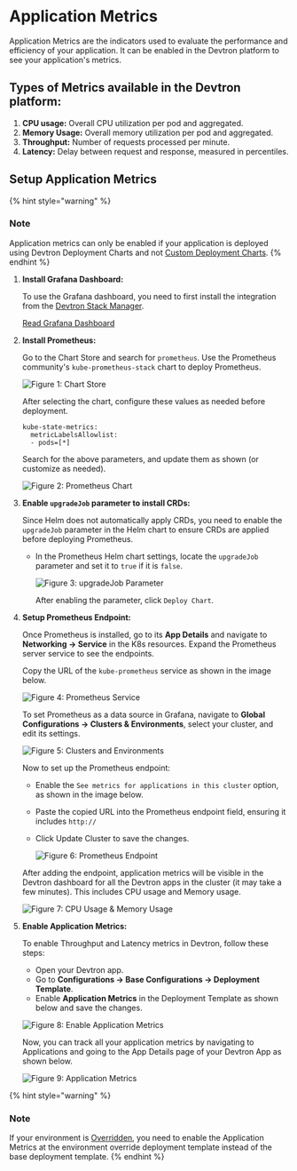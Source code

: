 # Application Metrics

Application Metrics are the indicators used to evaluate the performance and efficiency of your application. It can be enabled in the Devtron platform to see your application's metrics.

## Types of Metrics available in the Devtron platform:

1. **CPU usage:** Overall CPU utilization per pod and aggregated.
2. **Memory Usage:** Overall memory utilization per pod and aggregated.
3. **Throughput:** Number of requests processed per minute.
4. **Latency:** Delay between request and response, measured in percentiles.

## Setup Application Metrics

{% hint style="warning" %}
### Note 
Application metrics can only be enabled if your application is deployed using Devtron Deployment Charts and not [Custom Deployment Charts](../global-configurations/deployment-charts.md).
{% endhint %}

1. **Install Grafana Dashboard:** 

    To use the Grafana dashboard, you need to first install the integration from the [Devtron Stack Manager](../integrations/README.md). 

    [Read Grafana Dashboard](../integrations/grafana.md)

2. **Install Prometheus:**
   
    Go to the Chart Store and search for `prometheus`. Use the Prometheus community's `kube-prometheus-stack` chart to deploy Prometheus.

    ![Figure 1: Chart Store](https://devtron-public-asset.s3.us-east-2.amazonaws.com/images/creating-application/app-metrics/app2.jpg)

    After selecting the chart, configure these values as needed before deployment.

    ```
    kube-state-metrics: 
	  metricLabelsAllowlist:   
	  - pods=[*]
    ```

    Search for the above parameters, and update them as shown (or customize as needed).

    ![Figure 2: Prometheus Chart](https://devtron-public-asset.s3.us-east-2.amazonaws.com/images/creating-application/app-metrics/app3.jpg)

3. **Enable `upgradeJob` parameter to install CRDs:**

   Since Helm does not automatically apply CRDs, you need to enable the `upgradeJob` parameter in the Helm chart to ensure CRDs are applied before deploying Prometheus.

    - In the Prometheus Helm chart settings, locate the `upgradeJob` parameter and set it to `true` if it is `false`.
      
      	![Figure 3: upgradeJob Parameter](https://devtron-public-asset.s3.us-east-2.amazonaws.com/images/creating-application/app-metrics/app-new2.jpg)
      
     	After enabling the parameter, click `Deploy Chart`.

4. **Setup Prometheus Endpoint:**
   
    Once Prometheus is installed, go to its **App Details** and navigate to **Networking → Service** in the K8s resources. Expand the Prometheus server service to see the endpoints. 

    Copy the URL of the `kube-prometheus` service as shown in the image below.

    ![Figure 4: Prometheus Service](https://devtron-public-asset.s3.us-east-2.amazonaws.com/images/creating-application/app-metrics/app4.jpg)

    To set Prometheus as a data source in Grafana, navigate to **Global Configurations → Clusters & Environments**, select your cluster, and edit its settings.

    ![Figure 5: Clusters and Environments](https://devtron-public-asset.s3.us-east-2.amazonaws.com/images/creating-application/app-metrics/app5.jpg)

    Now to set up the Prometheus endpoint:
    - Enable the `See metrics for applications in this cluster` option, as shown in the image below.
    - Paste the copied URL into the Prometheus endpoint field, ensuring it includes `http://`
    - Click Update Cluster to save the changes.

    	![Figure 6: Prometheus Endpoint](https://devtron-public-asset.s3.us-east-2.amazonaws.com/images/creating-application/app-metrics/app6.jpg)

    After adding the endpoint, application metrics will be visible in the Devtron dashboard for all the Devtron apps in the cluster (it may take a few minutes). This includes CPU usage and Memory usage.

	![Figure 7: CPU Usage & Memory Usage](https://devtron-public-asset.s3.us-east-2.amazonaws.com/images/creating-application/app-metrics/app7.jpg)

5. **Enable Application Metrics:**

    To enable Throughput and Latency metrics in Devtron, follow these steps:
      - Open your Devtron app.
      - Go to **Configurations → Base Configurations → Deployment Template**.
      - Enable **Application Metrics** in the Deployment Template as shown below and save the changes.

	![Figure 8: Enable Application Metrics](https://devtron-public-asset.s3.us-east-2.amazonaws.com/images/creating-application/app-metrics/app8.jpg)

	Now, you can track all your application metrics by navigating to Applications and going to the App Details page of your Devtron App as shown below. 

	![Figure 9: Application Metrics](https://devtron-public-asset.s3.us-east-2.amazonaws.com/images/creating-application/app-metrics/app-new3.jpg)

{% hint style="warning" %}
### Note 
If your environment is [Overridden](../creating-application/environment-overrides.md), you need to enable the Application Metrics at the environment override deployment template instead of the base deployment template.
{% endhint %}

